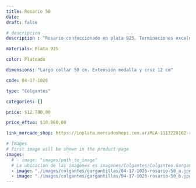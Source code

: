 ```yaml
---
title: Rosario 50
date: 
draft: false

# descripcion
description : "Rosario confeccionado en plata 925. Terminaciones excelentes. Extensible. Cuentas de 2 mm."

materials: Plata 925

color: Plateado

dimensions: "Largo collar 50 cm. Extensión medalla y cruz 12 cm"

code: 04-17-1026

type: "Colgantes"

categories: []

price: $12.780,00

price_eftvo: $10.860,00

link_mercado_shop: https://inplata.mercadoshops.com.ar/MLA-1113228162-rosario-50-de-plata-925---cadena-rosario-_JM

# Images
# first image will be shown in the product page
images:
  # - image: "images/path_to_image"
  # La ubicacion de las imagenes es imagenes/Colgantes/Colgantes.Gargantillas/04-17-1026-rosario-50
  - image: "./images/colgantes/gargantillas/04-17-1026-rosario-50_a.jpg"
  - image: "./images/colgantes/gargantillas/04-17-1026-rosario-50_b.jpg"
---
```

